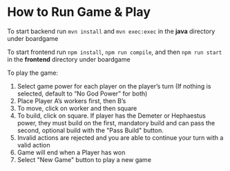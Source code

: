 # How to Run Game & Play
To start backend run `mvn install` and `mvn exec:exec` in the **java** directory under boardgame

To start frontend run `npm install`, `npm run compile`, and then `npm run start` in the **frontend** directory under boardgame

To play the game: 
1. Select game power for each player on the player’s turn (If nothing is selected, default to “No God Power” for both)
2. Place Player A’s workers first, then B’s
3. To move, click on worker and then square
4. To build, click on square. If player has the Demeter or Hephaestus power, they must build on the first, mandatory build and can pass the second, optional build with the "Pass Build" button.
5. Invalid actions are rejected and you are able to continue your turn with a valid action
6. Game will end when a Player has won
7. Select "New Game" button to play a new game

